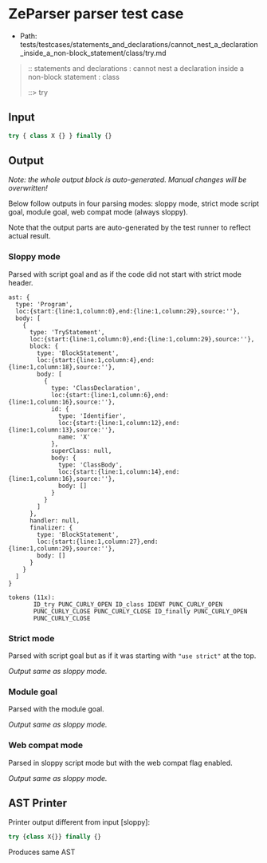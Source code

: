 # ZeParser parser test case

- Path: tests/testcases/statements_and_declarations/cannot_nest_a_declaration_inside_a_non-block_statement/class/try.md

> :: statements and declarations : cannot nest a declaration inside a non-block statement : class
>
> ::> try

## Input

`````js
try { class X {} } finally {}
`````

## Output

_Note: the whole output block is auto-generated. Manual changes will be overwritten!_

Below follow outputs in four parsing modes: sloppy mode, strict mode script goal, module goal, web compat mode (always sloppy).

Note that the output parts are auto-generated by the test runner to reflect actual result.

### Sloppy mode

Parsed with script goal and as if the code did not start with strict mode header.

`````
ast: {
  type: 'Program',
  loc:{start:{line:1,column:0},end:{line:1,column:29},source:''},
  body: [
    {
      type: 'TryStatement',
      loc:{start:{line:1,column:0},end:{line:1,column:29},source:''},
      block: {
        type: 'BlockStatement',
        loc:{start:{line:1,column:4},end:{line:1,column:18},source:''},
        body: [
          {
            type: 'ClassDeclaration',
            loc:{start:{line:1,column:6},end:{line:1,column:16},source:''},
            id: {
              type: 'Identifier',
              loc:{start:{line:1,column:12},end:{line:1,column:13},source:''},
              name: 'X'
            },
            superClass: null,
            body: {
              type: 'ClassBody',
              loc:{start:{line:1,column:14},end:{line:1,column:16},source:''},
              body: []
            }
          }
        ]
      },
      handler: null,
      finalizer: {
        type: 'BlockStatement',
        loc:{start:{line:1,column:27},end:{line:1,column:29},source:''},
        body: []
      }
    }
  ]
}

tokens (11x):
       ID_try PUNC_CURLY_OPEN ID_class IDENT PUNC_CURLY_OPEN
       PUNC_CURLY_CLOSE PUNC_CURLY_CLOSE ID_finally PUNC_CURLY_OPEN
       PUNC_CURLY_CLOSE
`````

### Strict mode

Parsed with script goal but as if it was starting with `"use strict"` at the top.

_Output same as sloppy mode._

### Module goal

Parsed with the module goal.

_Output same as sloppy mode._

### Web compat mode

Parsed in sloppy script mode but with the web compat flag enabled.

_Output same as sloppy mode._

## AST Printer

Printer output different from input [sloppy]:

````js
try {class X{}} finally {}
````

Produces same AST
